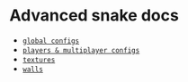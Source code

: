 # Advanced snake docs

- [`global configs`](./config.md)
- [`players & multiplayer configs`](./players.md)
- [`textures`](./textures.md)
- [`walls`](./walls.md)
